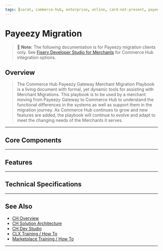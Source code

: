 ```yaml
---
tags: [carat, commerce-hub, enterprise, online, card-not-present, payeezy]
---
```


# Payeezy Migration

<!-- theme: danger -->
>  :memo: **Note:** The following documentation is for Payeezy migration clients only. See [Fiserv Developer Studio for Merchants](https://developer.fiserv.com/merchants) for Commerce Hub integration options.

## Overview

>The Commerce Hub Payeezy Gateway Merchant Migration Playbook is a living document with formal, yet dynamic tools for assisting with Merchant Migrations. This playbook is to be used by a merchant moving from Payeezy Gateway to Commerce Hub to understand the functional differences in the systems as well as support them in the migration journey. As Commerce Hub continues to grow and new features are added, the playbook will continue to evolve and adapt to meet the changing needs of the Merchants it serves.  

---

## Core Components

<!-- type: row -->
<!-- type: card
title: API Structure
description: A guide to understanding the differences in the API Structure, Configuration of Account, Virtual Terminal functionality and Reporting capabilities as you migrate from Payeezy to Commerce Hub.
[Learn More] (?path=docs/Resources/Guides/Payeezy/Payeezy-Migration-ExtendedCoreAPI.md)
-->

<!-- type: card
title: Configuration
description: For each feature, a summary of differences between Payeezy and Commerce Hub Core Components.
[Learn More] (?path=docs/Resources/Guides/Payeezy/Payeezy-Migration-ExtendedCoreConfig.md)
-->

<!-- type: card
title: Virtual Terminal
description: Element level mapping for request and response payloads, required fields and CTR creation.
[Learn More] (?path=docs/Resources/Guides/Payeezy/Payeezy-Migration-ExtendedCoreVT.md)
-->

<!-- type: card
title: Reporting
description: Element level mapping for request and response payloads, required fields and CTR creation.
[Learn More] (?path=docs/Resources/API-Documents/Payments_VAS/Verification.md)
-->
<!-- type: row-end -->
---

## Features
<!-- type: row -->
<!-- type: card
title: Velocity Controls
description: A guide to understanding the differences in the API Structure, Configuration of Account, Virtual Terminal functionality and Reporting capabilities as you migrate from Payeezy to Commerce Hub.
[Learn More] (?path=docs/Resources/API-Documents/Payments_VAS/Verification.md)
-->

<!-- type: card
title: AVS Filters
description: For each feature, a summary of differences between Payeezy and Commerce Hub Core Components.
[Learn More] (?path=docs/Resources/API-Documents/Payments_VAS/Verification.md)
-->

<!-- type: card
title: CVV2 Filters
description: Element level mapping for request and response payloads, required fields and CTR creation.
[Learn More] (?path=docs/Resources/API-Documents/Payments_VAS/Verification.md)
-->

<!-- type: card
title: Soft Descriptors
description: Element level mapping for request and response payloads, required fields and CTR creation.
[Learn More] (?path=docs/Resources/API-Documents/Payments_VAS/Verification.md)
-->
<!-- type: row-end -->
<!-- type: row -->
<!-- type: card
title: Tokenization
description: Element level mapping for request and response payloads, required fields and CTR creation.
[Learn More] (?path=docs/Resources/API-Documents/Payments_VAS/Verification.md)
-->

<!-- type: card
title: Encrypted Wallet
description: Element level mapping for request and response payloads, required fields and CTR creation.
[Learn More] (?path=docs/Resources/API-Documents/Payments_VAS/Verification.md)
-->

<!-- type: card
title: Decrypted Wallet
description: Element level mapping for request and response payloads, required fields and CTR creation.
[Learn More] (?path=docs/Resources/API-Documents/Payments_VAS/Verification.md)
-->

<!-- type: card
title: Account Verification
description: Element level mapping for request and response payloads, required fields and CTR creation.
[Learn More] (?path=docs/Resources/API-Documents/Payments_VAS/Verification.md)
-->
<!-- type: row-end -->
<!-- type: row -->
<!-- type: card
title: Quick Key
description: Element level mapping for request and response payloads, required fields and CTR creation.
[Learn More] (?path=docs/Resources/API-Documents/Payments_VAS/Verification.md)
-->
<!-- type: row-end -->
---

## Technical Specifications

<!-- type: card
title: Element Level Mapping
description: A guide to understanding the differences in the API Structure, Configuration of Account, Virtual Terminal functionality and Reporting capabilities as you migrate from Payeezy to Commerce Hub.
[Learn More] (?path=docs/Resources/API-Documents/Payments_VAS/Verification.md)
-->

<!-- type: card
title: Required Fields
description: For each feature, a summary of differences between Payeezy and Commerce Hub Core Components.
[Learn More] (?path=docs/Resources/API-Documents/Payments_VAS/Verification.md)
-->

<!-- type: card
title: CTR Creation
description: Element level mapping for request and response payloads, required fields and CTR creation.
[Learn More] (?path=docs/Resources/API-Documents/Payments_VAS/Verification.md)
-->
---

## See Also

- [CH Overview](?path=docs/Resources/API-Documents/Payments_VAS/Verification.md)
- [CH Solution Architecture](?path=docs/Resources/API-Documents/Payments_VAS/Verification.md)
- [CH Dev Studio](?path=docs/Resources/API-Documents/Payments_VAS/Verification.md)
- [CLX Training / How To](?path=docs/Resources/API-Documents/Payments_VAS/Verification.md)
- [Marketplace Training / How To](?path=docs/Resources/API-Documents/Payments_VAS/Verification.md)


---
